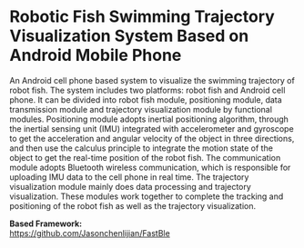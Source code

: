 # Robotic Fish Swimming Trajectory Visualization System Based on Android Mobile Phone

An Android cell phone based system to visualize the
swimming trajectory of robot fish. The system includes two platforms: robot fish and
Android cell phone. It can be divided into robot fish module, positioning module, data
transmission module and trajectory visualization module by functional modules. Positioning module adopts inertial positioning algorithm, through the inertial sensing
unit (IMU) integrated with accelerometer and gyroscope to get the acceleration and
angular velocity of the object in three directions, and then use the calculus principle to
integrate the motion state of the object to get the real-time position of the robot fish. The communication module adopts Bluetooth wireless communication, which is
responsible for uploading IMU data to the cell phone in real time. The trajectory
visualization module mainly does data processing and trajectory visualization. These
modules work together to complete the tracking and positioning of the robot fish as
well as the trajectory visualization.

**Based Framework:**  
https://github.com/Jasonchenlijian/FastBle